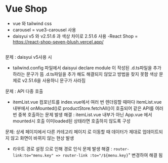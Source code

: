 # Vue Shop

- vue 와 tailwind css
- carousel = vue3-carousel 사용
- daisyui v5 와 v2.51.6 과 색상 차이로 2.51.6 사용
  -React Shop = https://react-shop-seven-blush.vercel.app/

##

문제 : daisyui v5사용 시

- tailwind.config 파일에서 daisyui declare module 이 작성된 .d.ts파일을 추가하라는 문구가 뜸
  .d.ts파일을 추가 해도 해결되지 않았고 방법을 찾지 못함 색상 문제로 v2.51.6을 사용하니 문구가 사라짐

문제 : API 다중 호출

- itemList.vue 컴포넌트를 index.vue에서 여러 번 렌더링할 때마다
  itemList.vue 내부에서 onMounted()로 productStore.fetchAll()이 호출되어
  같은 API를 여러 번 중복 호출하는 문제 발생
  해결 : itemList.vue 내부가 아닌 App.vue 에서 mounted시 호출 이미loaded된 상태라면 호출하지 않도록 구성

문제: 상세 페이지에서 다른 카테고리 페이지 로 이동할 때 데이터가 제대로 업데이트되지 않고 화면이 바뀌지 않는 현상 발생

- 라우트 경로 설정 으로 인해 경로 인식 문제 발생
  해결 : `router-link:to="menu.key" => router-link :to="/${menu.key}`" 변경하여 해결 됨

